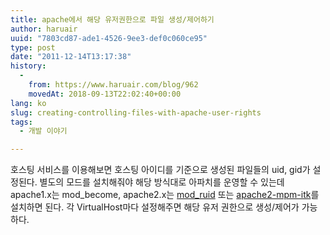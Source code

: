 ```yaml
---
title: apache에서 해당 유저권한으로 파일 생성/제어하기
author: haruair
uuid: "7803cd87-ade1-4526-9ee3-def0c060ce95"
type: post
date: "2011-12-14T13:17:38"
history:
  - 
    from: https://www.haruair.com/blog/962
    movedAt: 2018-09-13T22:02:40+00:00
lang: ko
slug: creating-controlling-files-with-apache-user-rights
tags:
  - 개발 이야기

---
```

호스팅 서비스를 이용해보면 호스팅 아이디를 기준으로 생성된 파일들의 uid, gid가 설정된다. 별도의 모드를 설치해줘야 해당 방식대로 아파치를 운영할 수 있는데 apache1.x는 mod_become, apache2.x는 [mod_ruid][1] 또는 [apache2-mpm-itk][2]를 설치하면 된다. 각 VirtualHost마다 설정해주면 해당 유저 권한으로 생성/제어가 가능하다.

 [1]: http://websupport.sk/~stanojr/projects/mod_ruid/
 [2]: http://mpm-itk.sesse.net/